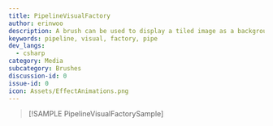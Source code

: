 ```yaml
---
title: PipelineVisualFactory
author: erinwoo  
description: A brush can be used to display a tiled image as a background.
keywords: pipeline, visual, factory, pipe
dev_langs:
  - csharp
category: Media
subcategory: Brushes
discussion-id: 0
issue-id: 0
icon: Assets/EffectAnimations.png
---
```


> [!SAMPLE PipelineVisualFactorySample]
